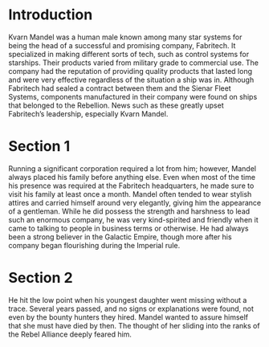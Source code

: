 # Introduction

Kvarn Mandel was a human male known among many star systems for being the head of a successful and promising company, Fabritech.
It specialized in making different sorts of tech, such as control systems for starships.
Their products varied from military grade to commercial use.
The company had the reputation of providing quality products that lasted long and were very effective regardless of the situation a ship was in.
Although Fabritech had sealed a contract between them and the Sienar Fleet Systems, components manufactured in their company were found on ships that belonged to the Rebellion.
News such as these greatly upset Fabritech’s leadership, especially Kvarn Mandel.

# Section 1

Running a significant corporation required a lot from him; however, Mandel always placed his family before anything else.
Even when most of the time his presence was required at the Fabritech headquarters, he made sure to visit his family at least once a month.
Mandel often tended to wear stylish attires and carried himself around very elegantly, giving him the appearance of a gentleman.
While he did possess the strength and harshness to lead such an enormous company, he was very kind-spirited and friendly when it came to talking to people in business terms or otherwise.
He had always been a strong believer in the Galactic Empire, though more after his company began flourishing during the Imperial rule.

# Section 2

He hit the low point when his youngest daughter went missing without a trace.
Several years passed, and no signs or explanations were found, not even by the bounty hunters they hired.
Mandel wanted to assure himself that she must have died by then.
The thought of her sliding into the ranks of the Rebel Alliance deeply feared him.
